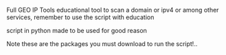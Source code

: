 Full GEO IP Tools
educational tool to scan a domain or ipv4 or among other services, remember to use the script with education

script in python made to be used for good reason

Note these are the packages you must download to run the script!..
